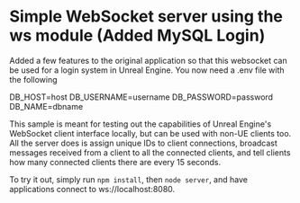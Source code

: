 # Simple WebSocket server using the ws module (Added MySQL Login)

Added a few features to the original application so that this websocket can be used for a login system in Unreal Engine.
You now need a .env file with the following 

DB_HOST=host
DB_USERNAME=username
DB_PASSWORD=password
DB_NAME=dbname

This sample is meant for testing out the capabilities of Unreal Engine's WebSocket client interface locally, but can be used with non-UE clients too. All the server does is assign unique IDs to client connections, broadcast messages received from a client to all the connected clients, and tell clients how many connected clients there are every 15 seconds. 

To try it out, simply run `npm install`, then `node server`, and have applications connect to ws://localhost:8080. 

